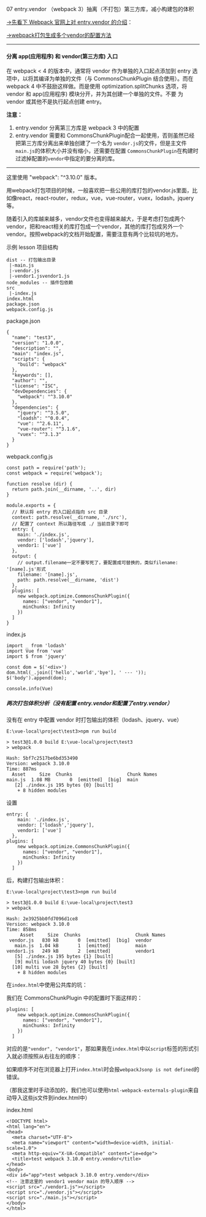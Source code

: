 07 entry.vendor （webpack 3）抽离（不打包）第三方库，减小构建包的体积

[->先看下 Webpack 官网上对 entry.vendor 的介绍](https://webpack.docschina.org/concepts/entry-points/#%E5%88%86%E7%A6%BB-app-%E5%BA%94%E7%94%A8%E7%A8%8B%E5%BA%8F-%E5%92%8C-vendor-%E7%AC%AC%E4%B8%89%E6%96%B9%E5%BA%93-%E5%85%A5%E5%8F%A3)：

[->webpack打包生成多个vendor的配置方法](https://www.cnblogs.com/zaifeng0108/p/7268271.html)

---
#### 分离 app(应用程序) 和 vendor(第三方库) 入口

在 webpack < 4 的版本中，通常将 vendor 作为单独的入口起点添加到 entry 选项中，以将其编译为单独的文件（与 CommonsChunkPlugin 结合使用）。而在 webpack 4 中不鼓励这样做。而是使用 optimization.splitChunks 选项，将 vendor 和 app(应用程序) 模块分开，并为其创建一个单独的文件。不要 为 vendor 或其他不是执行起点创建 entry。

**注意：**

1. entry.vendor 分离第三方库是 webpack 3 中的配置
2. entry.vendor 需要和 CommonsChunkPlugin配合一起使用，否则虽然已经把第三方库分离出来单独创建了一个名为 `vendor.js`的文件，但是主文件`main.js`的体积大小并没有缩小，还需要在配置 `CommonsChunkPlugin`在构建时过滤掉配置的`vendor`中指定的要分离的库。

---

这里使用 "webpack": "^3.10.0" 版本。

用webpack打包项目的时候，一般喜欢把一些公用的库打包的vendor.js里面，比如像react，react-router，redux，vue，vue-router，vuex，lodash，jquery等。

随着引入的库越来越多，vendor文件也变得越来越大，于是考虑打包成两个vendor，把和react相关的库打包成一个vendor，其他的库打包成另外一个vendor。按照webpack的文档开始配置，需要注意有两个比较坑的地方。

示例 lesson 项目结构

```
dist -- 打包输出目录
 |-main.js
 |-vendor.js
 |-vendor1.jsvendor1.js
node_modules -- 插件包依赖
src
 |-index.js
index.html
package.json
webpack.config.js
```

package.json

```
{
  "name": "test3",
  "version": "1.0.0",
  "description": "",
  "main": "index.js",
  "scripts": {
    "build": "webpack"
  },
  "keywords": [],
  "author": "",
  "license": "ISC",
  "devDependencies": {
    "webpack": "^3.10.0"
  },
  "dependencies": {
    "jquery": "^3.5.0",
    "loadsh": "^0.0.4",
    "vue": "^2.6.11",
    "vue-router": "^3.1.6",
    "vuex": "^3.1.3"
  }
}

```

webpack.config.js

```
const path = require('path');
const webpack = require('webpack');

function resolve (dir) {
  return path.join(__dirname, '..', dir)
}

module.exports = {
  // 默认将 entry 的入口起点指向 src 目录
  context: path.resolve(__dirname, './src'),
  // 配置了 context 所以路径写成 ./ 当前目录下即可
  entry: {
	main: './index.js',
	vendor: ['lodash','jquery'],
	vendor1: ['vue']
  },
  output: {
    // output.filename一定不要写死了，要配置成可替换的，类似filename: '[name].js'形式
    filename: '[name].js',
    path: path.resolve(__dirname, 'dist')
  },
  plugins: [
    new webpack.optimize.CommonsChunkPlugin({
	  names: ["vendor", "vendor1"],
      minChunks: Infinity
    })
  ]
}

```


index.js

```
import _ from 'lodash'
import Vue from 'vue'
import $ from 'jquery'

const dom = $('<div>')
dom.html(_.join(['hello','world','bye'], ' --- '));
$('body').append(dom);

console.info(Vue)

```

##### 两次打包体积分析（没有配置 entry.vendor和配置了entry.vendor）

没有在 entry 中配置 vendor 时打包输出的体积（lodash、jquery、vue）


```
E:\vue-local\project\test3>npm run build

> test3@1.0.0 build E:\vue-local\project\test3
> webpack

Hash: 5bf7c2517be6bd353490
Version: webpack 3.10.0
Time: 887ms
  Asset     Size  Chunks                    Chunk Names
main.js  1.08 MB       0  [emitted]  [big]  main
   [2] ./index.js 195 bytes {0} [built]
    + 8 hidden modules
```

设置

```
entry: {
	main: './index.js',
	vendor: ['lodash','jquery'],
	vendor1: ['vue']
  },
plugins: [
    new webpack.optimize.CommonsChunkPlugin({
	  names: ["vendor", "vendor1"],
      minChunks: Infinity
    })
  ]
```

后，构建打包输出体积：


```
E:\vue-local\project\test3>npm run build

> test3@1.0.0 build E:\vue-local\project\test3
> webpack

Hash: 2e3925bb0fd7096d1ce8
Version: webpack 3.10.0
Time: 858ms
     Asset     Size  Chunks                    Chunk Names
 vendor.js   830 kB       0  [emitted]  [big]  vendor
   main.js  1.04 kB       1  [emitted]         main
vendor1.js   249 kB       2  [emitted]         vendor1
   [5] ./index.js 195 bytes {1} [built]
   [9] multi lodash jquery 40 bytes {0} [built]
  [10] multi vue 28 bytes {2} [built]
    + 8 hidden modules
```

在`index.html`中使用公共库的坑：

我们在 CommonsChunkPlugin 中的配置时下面这样的：

```
plugins: [
    new webpack.optimize.CommonsChunkPlugin({
	  names: ["vendor", "vendor1"],
      minChunks: Infinity
    })
  ]
```

对应的是`"vendor", "vendor1"`，那如果我在`index.html`中以`script`标签的形式引入就必须按照从右往左的顺序：

如果顺序不对在浏览器上打开`index.html`时会报`webpackJsonp is not defined`的错误。

（那我这里时手动添加的，我们也可以使用`html-webpack-externals-plugin`来自动导入这些js文件到index.html中）

index.html

```
<!DOCTYPE html>
<html lang="en">
<head>
  <meta charset="UTF-8">
  <meta name="viewport" content="width=device-width, initial-scale=1.0">
  <meta http-equiv="X-UA-Compatible" content="ie=edge">
  <title>test webpack 3.10.0 entry.vendor</title>
</head>
<body>
<div id="app">test webpack 3.10.0 entry.vendor</div>
<!-- 注意这里的 vendor1 vendor main 的导入顺序 -->
<script src="./vendor1.js"></script>
<script src="./vendor.js"></script>
<script src="./main.js"></script>
</body>
</html>
```

